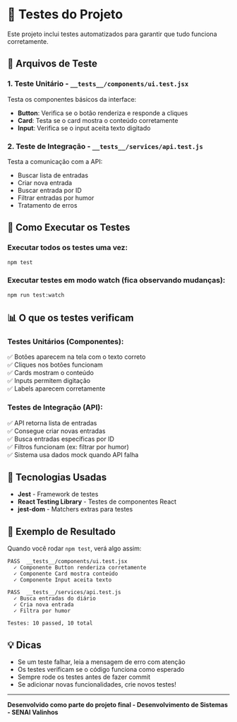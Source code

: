 # 🧪 Testes do Projeto

Este projeto inclui testes automatizados para garantir que tudo funciona corretamente.

## 📁 Arquivos de Teste

### 1. **Teste Unitário** - `__tests__/components/ui.test.jsx`
Testa os componentes básicos da interface:
- **Button**: Verifica se o botão renderiza e responde a cliques
- **Card**: Testa se o card mostra o conteúdo corretamente
- **Input**: Verifica se o input aceita texto digitado

### 2. **Teste de Integração** - `__tests__/services/api.test.js`
Testa a comunicação com a API:
- Buscar lista de entradas
- Criar nova entrada
- Buscar entrada por ID
- Filtrar entradas por humor
- Tratamento de erros

## 🚀 Como Executar os Testes

### Executar todos os testes uma vez:
```bash
npm test
```

### Executar testes em modo watch (fica observando mudanças):
```bash
npm run test:watch
```

## 📊 O que os testes verificam

### Testes Unitários (Componentes):
✅ Botões aparecem na tela com o texto correto  
✅ Cliques nos botões funcionam  
✅ Cards mostram o conteúdo  
✅ Inputs permitem digitação  
✅ Labels aparecem corretamente  

### Testes de Integração (API):
✅ API retorna lista de entradas  
✅ Consegue criar novas entradas  
✅ Busca entradas específicas por ID  
✅ Filtros funcionam (ex: filtrar por humor)  
✅ Sistema usa dados mock quando API falha  

## 🔧 Tecnologias Usadas

- **Jest** - Framework de testes
- **React Testing Library** - Testes de componentes React
- **jest-dom** - Matchers extras para testes

## 📝 Exemplo de Resultado

Quando você rodar `npm test`, verá algo assim:

```
PASS  __tests__/components/ui.test.jsx
  ✓ Componente Button renderiza corretamente
  ✓ Componente Card mostra conteúdo
  ✓ Componente Input aceita texto

PASS  __tests__/services/api.test.js
  ✓ Busca entradas do diário
  ✓ Cria nova entrada
  ✓ Filtra por humor

Testes: 10 passed, 10 total
```

## 💡 Dicas

- Se um teste falhar, leia a mensagem de erro com atenção
- Os testes verificam se o código funciona como esperado
- Sempre rode os testes antes de fazer commit
- Se adicionar novas funcionalidades, crie novos testes!

---

**Desenvolvido como parte do projeto final - Desenvolvimento de Sistemas - SENAI Valinhos**
